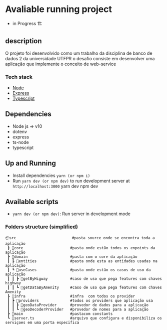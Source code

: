 # Avaliable running project

- in Progress 🏗

## description

O projeto foi desenvolvido como um trabalho da disciplina de banco de dados 2 da universidade UTFPR
o desafio consiste em desenvolver uma aplicação que implemente o conceito de web-service

### Tech stack

- [Node](https://github.com/nodejs/node)
- [Express](https://github.com/expressjs/express)
- [Typescript](https://www.typescriptlang.org/)

## Dependencies

- Node js => v10
- dotenv
- express
- ts-node
- typescript

## Up and Running

- Install dependencies `yarn (or npm i)`
- Run `yarn dev (or npm dev)` to run development server at `http://localhost:3000`
  yarn dev
  npm dev

## Available scripts

- `yarn dev (or npm dev)`: Run server in development mode

### Folders structure (simplified)

```
📦src                         #pasta source onde se encontra toda a aplicação
 ┣ 📂core                     #pasta onde estão todos os enpoints da aplicação
 ┣ 📂domain                   #pasta com o core da aplicação 
 ┃ ┣ 📂entities               #pasta onde esta as entidades usadas na aplicação
 ┃ ┗ 📂useCases               #pasta onde estão os casos de uso da aplicação
 ┃ ┃ ┣ 📂getByHigway          #caso de uso que pega features com chaves highway
 ┃ ┃ ┗ 📂getDataByAmenity     #caso de uso que pega features com chaves Amenity
 ┣ 📂infra                    #infra  com todos os provider 
 ┃ ┣ 📂providers              #todos os providers que aplicação usa
 ┃ ┃ ┣ 📂geoDataProvider      #provedor de dados para a aplicação 
 ┃ ┃ ┗ 📂geoDecoderProvider   #provedor de nomes para a aplicação
 ┣ 📂main                     #pastacom constants
 ┗ 📜server.ts                #arquivo que configura e disponibiliza os serviçoes em uma porta especifica
```